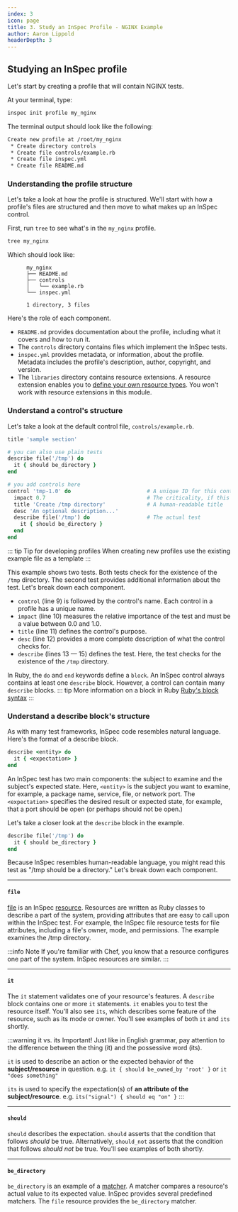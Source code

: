 ```yaml
---
index: 3
icon: page
title: 3. Study an InSpec Profile - NGINX Example
author: Aaron Lippold
headerDepth: 3
---
```


## Studying an InSpec profile

Let's start by creating a profile that will contain NGINX tests.

At your terminal, type:

```bash
inspec init profile my_nginx
```

The terminal output should look like the following:

```bash
Create new profile at /root/my_nginx
 * Create directory controls
 * Create file controls/example.rb
 * Create file inspec.yml
 * Create file README.md
```

### Understanding the profile structure

Let's take a look at how the profile is structured. We'll start with how a profile's files are structured and then move to what makes up an InSpec control.

First, run `tree` to see what's in the `my_nginx` profile.

```sh
tree my_nginx
```
Which should look like:
```
      my_nginx
      ├── README.md
      ├── controls
      │   └── example.rb
      └── inspec.yml

      1 directory, 3 files
```

Here's the role of each component.

- `README.md` provides documentation about the profile, including what it covers and how to run it.
- The `controls` directory contains files which implement the InSpec tests.
- `inspec.yml` provides metadata, or information, about the profile. Metadata includes the profile's description, author, copyright, and version.
- The `libraries` directory contains resource extensions. A resource extension enables you to [define your own resource types](https://www.inspec.io/docs/reference/dsl_resource/). You won't work with resource extensions in this module.

### Understand a control's structure

Let's take a look at the default control file, `controls/example.rb`.

```ruby
title 'sample section'

# you can also use plain tests
describe file('/tmp') do
  it { should be_directory }
end

# you add controls here
control 'tmp-1.0' do                        # A unique ID for this control
  impact 0.7                                # The criticality, if this control fails.
  title 'Create /tmp directory'             # A human-readable title
  desc 'An optional description...'
  describe file('/tmp') do                  # The actual test
    it { should be_directory }
  end
end
```

::: tip Tip for developing profiles
When creating new profiles use the existing example file as a template
:::

This example shows two tests. Both tests check for the existence of the `/tmp` directory. The second test provides additional information about the test. Let's break down each component.

- `control` (line 9) is followed by the control's name. Each control in a profile has a unique name.
- `impact` (line 10) measures the relative importance of the test and must be a value between 0.0 and 1.0.
- `title` (line 11) defines the control's purpose.
- `desc` (line 12) provides a more complete description of what the control checks for.
- `describe` (lines 13 — 15) defines the test. Here, the test checks for the existence of the `/tmp` directory.

In Ruby, the `do` and `end` keywords define a `block`. An InSpec control always contains at least one `describe` block. However, a control can contain many `describe` blocks.
::: tip More information on a block in Ruby
[Ruby's block syntax](http://ruby-for-beginners.rubymonstas.org/blocks.html)
:::

### Understand a describe block's structure

As with many test frameworks, InSpec code resembles natural language. Here's the format of a describe block.

```ruby
describe <entity> do
  it { <expectation> }
end
```

An InSpec test has two main components: the subject to examine and the subject's expected state. Here, `<entity>` is the subject you want to examine, for example, a package name, service, file, or network port. The `<expectation>` specifies the desired result or expected state, for example, that a port should be open (or perhaps should not be open.)

Let's take a closer look at the `describe` block in the example.

```ruby
describe file('/tmp') do
  it { should be_directory }
end
```

Because InSpec resembles human-readable language, you might read this test as "/tmp should be a directory." Let's break down each component.

---

#### `file`

[file](https://www.inspec.io/docs/reference/resources/file/) is an InSpec [resource](https://www.inspec.io/docs/reference/resources/). Resources are written as Ruby classes to describe a part of the system, providing attributes that are easy to call upon within the InSpec test. For example, the InSpec file resource tests for file attributes, including a file's owner, mode, and permissions. The example examines the /tmp directory.

:::info Note
If you're familiar with Chef, you know that a resource configures one part of the system. InSpec resources are similar.
:::

---

#### `it`

The `it` statement validates one of your resource's features. A `describe` block contains one or more `it` statements. `it` enables you to test the resource itself. You'll also see `its`, which describes some feature of the resource, such as its mode or owner. You'll see examples of both `it` and `its` shortly.

:::warning it vs. its
Important! Just like in English grammar, pay attention to the difference between the thing (it) and the possessive word (its). 

`it` is used to describe an action or the expected behavior of the **subject/resource** in question.
e.g. `it { should be_owned_by 'root' }` or `it "does something"`

`its` is used to specify the expectation(s) of **an attribute of the subject/resource**.
e.g. `its("signal") { should eq "on" }`
:::

---

#### `should`

`should` describes the expectation. `should` asserts that the condition that follows _should_ be true. Alternatively, `should_not` asserts that the condition that follows _should not_ be true. You'll see examples of both shortly.

---

#### `be_directory`

`be_directory` is an example of a [matcher](https://www.inspec.io/docs/reference/matchers/). A matcher compares a resource's actual value to its expected value. InSpec provides several predefined matchers. The `file` resource provides the `be_directory` matcher.
